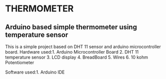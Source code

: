 # THERMOMETER
## Arduino based simple thermometer using temperature sensor


This is a simple project based on DHT 11 sensor and arduino microcontroller board. Hardware used:1. Arduino Microcontroller Board 2. DHT 11 temperature sensor 3. LCD display 4. BreadBoard 5. Wires 6. 10 kohm Potentiometer

Software used:1. Arduino IDE
